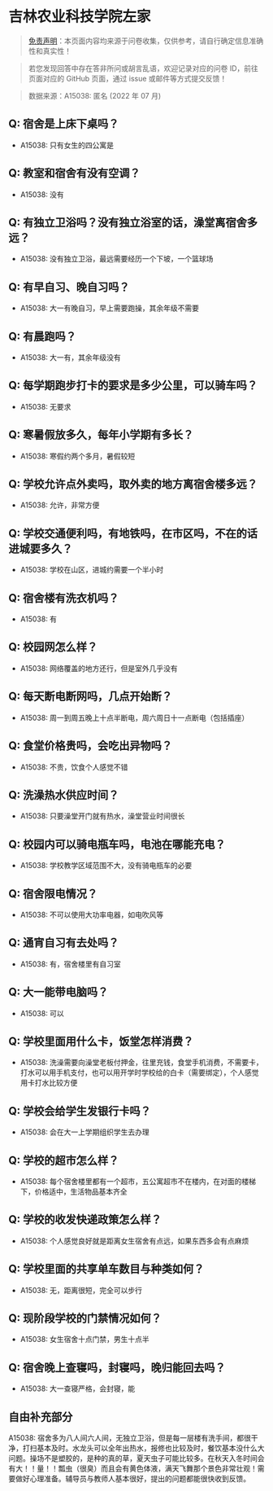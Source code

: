 # 吉林农业科技学院左家

> [免责声明](https://colleges.chat/#_3)：本页面内容均来源于问卷收集，仅供参考，请自行确定信息准确性和真实性！

> 若您发现回答中存在答非所问或胡言乱语，欢迎记录对应的问卷 ID，前往页面对应的 GitHub 页面，通过 issue 或邮件等方式提交反馈！

> 数据来源：A15038: 匿名 (2022 年 07 月)

## Q: 宿舍是上床下桌吗？

- A15038: 只有女生的四公寓是

## Q: 教室和宿舍有没有空调？

- A15038: 没有

## Q: 有独立卫浴吗？没有独立浴室的话，澡堂离宿舍多远？

- A15038: 没有独立卫浴，最远需要经历一个下坡，一个篮球场

## Q: 有早自习、晚自习吗？

- A15038: 大一有晚自习，早上需要跑操，其余年级不需要

## Q: 有晨跑吗？

- A15038: 大一有，其余年级没有

## Q: 每学期跑步打卡的要求是多少公里，可以骑车吗？

- A15038: 无要求

## Q: 寒暑假放多久，每年小学期有多长？

- A15038: 寒假约两个多月，暑假较短

## Q: 学校允许点外卖吗，取外卖的地方离宿舍楼多远？

- A15038: 允许，非常方便

## Q: 学校交通便利吗，有地铁吗，在市区吗，不在的话进城要多久？

- A15038: 学校在山区，进城约需要一个半小时

## Q: 宿舍楼有洗衣机吗？

- A15038: 有

## Q: 校园网怎么样？

- A15038: 网络覆盖的地方还行，但是室外几乎没有

## Q: 每天断电断网吗，几点开始断？

- A15038: 周一到周五晚上十点半断电，周六周日十一点断电（包括插座）

## Q: 食堂价格贵吗，会吃出异物吗？

- A15038: 不贵，饮食个人感觉不错

## Q: 洗澡热水供应时间？

- A15038: 只要澡堂开门就有热水，澡堂营业时间很长

## Q: 校园内可以骑电瓶车吗，电池在哪能充电？

- A15038: 学校教学区域范围不大，没有骑电瓶车的必要

## Q: 宿舍限电情况？

- A15038: 不可以使用大功率电器，如电吹风等

## Q: 通宵自习有去处吗？

- A15038: 有，宿舍楼里有自习室

## Q: 大一能带电脑吗？

- A15038: 可以

## Q: 学校里面用什么卡，饭堂怎样消费？

- A15038: 洗澡需要向澡堂老板付押金，往里充钱，食堂手机消费，不需要卡，打水可以用手机支付，也可以用开学时学校给的白卡（需要绑定），个人感觉用卡打水比较方便

## Q: 学校会给学生发银行卡吗？

- A15038: 会在大一上学期组织学生去办理

## Q: 学校的超市怎么样？

- A15038: 每个宿舍楼里都有一个超市，五公寓超市不在楼内，在对面的楼梯下，价格适中，生活物品基本齐全

## Q: 学校的收发快递政策怎么样？

- A15038: 个人感觉良好就是距离女生宿舍有点远，如果东西多会有点麻烦

## Q: 学校里面的共享单车数目与种类如何？

- A15038: 无，距离很短，完全可以步行

## Q: 现阶段学校的门禁情况如何？

- A15038: 女生宿舍十点门禁，男生十点半

## Q: 宿舍晚上查寝吗，封寝吗，晚归能回去吗？

- A15038: 大一查寝严格，会封寝，能

## 自由补充部分

A15038: 宿舍多为八人间六人间，无独立卫浴，但是每一层楼有洗手间，都很干净，打扫基本及时。水龙头可以全年出热水，报修也比较及时，餐饮基本没什么大问题。操场不是塑胶的，是种的真的草，夏天虫子可能比较多。在秋天入冬时间会有大！！量！！瓢虫（很臭）而且会有黄色体液，满天飞舞那个景色非常壮观！需要做好心理准备。辅导员与教师人基本很好，提出的问题都能很快收到反馈。